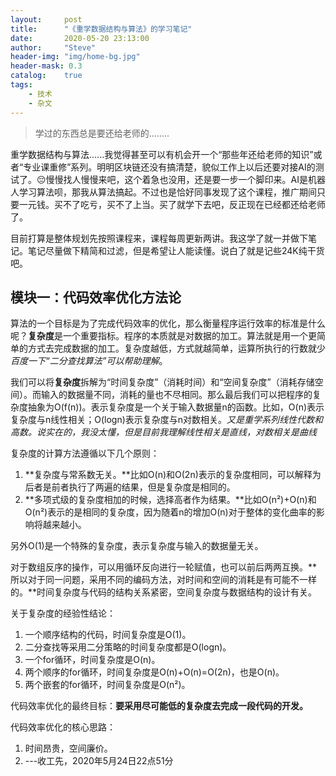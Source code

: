 ```yaml
---
layout:     post
title:      "《重学数据结构与算法》的学习笔记"
date:       2020-05-20 23:13:00
author:     "Steve"
header-img: "img/home-bg.jpg"
header-mask: 0.3
catalog:    true
tags:
    - 技术
    - 杂文
---
```



> 学过的东西总是要还给老师的........

重学数据结构与算法......我觉得甚至可以有机会开一个“那些年还给老师的知识”或者“专业课重修”系列。明明区块链还没有搞清楚，貌似工作上以后还要对接AI的测试了。😔慢慢找人慢慢来吧，这个着急也没用，还是要一步一个脚印来。AI是机器人学习算法呗，那我从算法搞起。不过也是恰好同事发现了这个课程，推广期间只要一元钱。买不了吃亏，买不了上当。买了就学下去吧，反正现在已经都还给老师了。

目前打算是整体规划先按照课程来，课程每周更新两讲。我这学了就一并做下笔记。笔记尽量做下精简和过滤，但是希望让人能读懂。说白了就是记些24K纯干货吧。

## 模块一：代码效率优化方法论

算法的一个目标是为了完成代码效率的优化，那么衡量程序运行效率的标准是什么呢？**复杂度**是一个重要指标。程序的本质就是对数据的加工。算法就是用一个更简单的方式去完成数据的加工。复杂度越低，方式就越简单，运算所执行的行数就少*百度一下“二分查找算法”可以帮助理解*。

我们可以将**复杂度**拆解为“时间复杂度”（消耗时间）和“空间复杂度”（消耗存储空间）。而输入的数据量不同，消耗的量也不尽相同。那么最后我们可以把程序的复杂度抽象为O(f(n))。表示复杂度是一个关于输入数据量n的函数。比如，O(n)表示复杂度与n线性相关；O(logn)表示复杂度与n对数相关。*又是重学系列线性代数和高数。说实在的，我没太懂，但是目前我理解线性相关是直线，对数相关是曲线*

复杂度的计算方法遵循以下几个原则：
1. **复杂度与常系数无关。**比如O(n)和O(2n)表示的复杂度相同，可以解释为后者是前者执行了两遍的结果，但是复杂度是相同的。
2. **多项式级的复杂度相加的时候，选择高者作为结果。**比如O(n²)+O(n)和O(n²)表示的是相同的复杂度，因为随着n的增加O(n)对于整体的变化曲率的影响将越来越小。

另外O(1)是一个特殊的复杂度，表示复杂度与输入的数据量无关。

对于数组反序的操作，可以用循环反向进行一轮赋值，也可以前后两两互换。**所以对于同一问题，采用不同的编码方法，对时间和空间的消耗是有可能不一样的。**时间复杂度与代码的结构关系紧密，空间复杂度与数据结构的设计有关。

关于复杂度的经验性结论：
1. 一个顺序结构的代码，时间复杂度是O(1)。
2. 二分查找等采用二分策略的时间复杂度都是O(logn)。
3. 一个for循环，时间复杂度是O(n)。
4. 两个顺序的for循环，时间复杂度是O(n)+O(n)=O(2n)，也是O(n)。
5. 两个嵌套的for循环，时间复杂度是O(n²)。

代码效率优化的最终目标：**要采用尽可能低的复杂度去完成一段代码的开发。**

代码效率优化的核心思路：
1. 时间昂贵，空间廉价。
2. ---收工先，2020年5月24日22点51分

